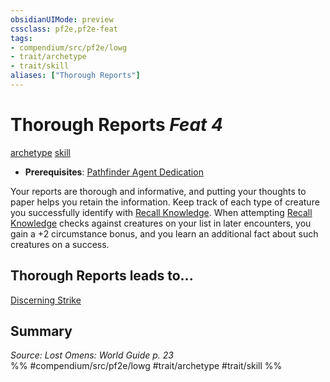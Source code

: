 ```yaml
---
obsidianUIMode: preview
cssclass: pf2e,pf2e-feat
tags:
- compendium/src/pf2e/lowg
- trait/archetype
- trait/skill
aliases: ["Thorough Reports"]
---
```

# Thorough Reports  *Feat 4*  
[archetype](../../rules/traits/archetype.md)  [skill](../../rules/traits/skill.md)  

- **Prerequisites**: [Pathfinder Agent Dedication](pathfinder-agent-dedication-lowg.md)

Your reports are thorough and informative, and putting your thoughts to paper helps you retain the information. Keep track of each type of creature you successfully identify with [Recall Knowledge](../../rules/actions/recall-knowledge.md). When attempting [Recall Knowledge](../../rules/actions/recall-knowledge.md) checks against creatures on your list in later encounters, you gain a +2 circumstance bonus, and you learn an additional fact about such creatures on a success.

## Thorough Reports leads to...

[Discerning Strike](discerning-strike-lopsg.md)

## Summary

*Source: Lost Omens: World Guide p. 23*  
%% #compendium/src/pf2e/lowg #trait/archetype #trait/skill %%